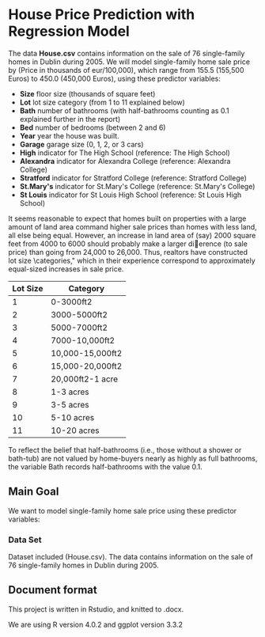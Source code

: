 # House Price Prediction with Regression Model

The data **House.csv** contains information on the sale of 76 single-family homes in Dublin during 2005. We will model single-family home sale price by (Price in thousands of eur/100,000), which range from 155.5 (155,500 Euros) to 450.0 (450,000 Euros), using these predictor variables:

- __Size__ floor size (thousands of square feet)
- __Lot__ lot size category (from 1 to 11 explained below)
- __Bath__ number of bathrooms (with half-bathrooms counting as 0.1 explained further in the report)
- __Bed__ number of bedrooms (between 2 and 6)
- __Year__ year the house was built.
- __Garage__ garage size (0, 1, 2, or 3 cars)
- __High__ indicator for The High School (reference: The High School)
- __Alexandra__ indicator for Alexandra College (reference: Alexandra College)
- __Stratford__ indicator for Stratford College (reference: Stratford College)
- __St.Mary's__ indicator for St.Mary's College (reference: St.Mary's College)
- __St Louis__ indicator for St Louis High School (reference: St Louis High School)

It seems reasonable to expect that homes built on properties with a large amount of land area command higher sale prices than homes with less land, all else being equal. However, an increase in land area of (say) 2000 square feet from 4000 to 6000 should probably make a larger dierence (to sale price) than going from 24,000 to 26,000. Thus, realtors have constructed lot size \categories," which in their experience correspond to approximately equal-sized increases in sale price.


| Lot Size      | Category        | 
| ------------- | --------------- | 
| 1             | 0-3000ft2       | 
| 2             | 3000-5000ft2    | 
| 3             | 5000-7000ft2    | 
| 4             | 7000-10,000ft2  | 
| 5             | 10,000-15,000ft2| 
| 6             | 15,000-20,000ft2| 
| 7             | 20,000ft2-1 acre| 
| 8             | 1-3 acres       | 
| 9             | 3-5 acres       | 
| 10            | 5-10 acres      | 
| 11            | 10-20 acres     | 

To reflect the belief that half-bathrooms (i.e., those without a shower or bath-tub) are not valued by home-buyers nearly as highly as full bathrooms, the variable Bath records half-bathrooms with the value 0.1.

## Main Goal
We want to model single-family home sale price using these predictor variables:

### Data Set
Dataset included (House.csv). The data contains information on the sale of 76 single-family homes in Dublin during 2005.

## Document format
This project is written in Rstudio, and knitted to .docx. 

We are using R version 4.0.2 and ggplot version 3.3.2
